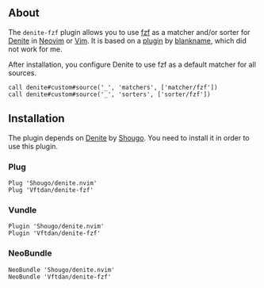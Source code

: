 About
-----

The `denite-fzf` plugin allows you to use [fzf](https://github.com/junegunn/fzf) as a matcher and/or sorter for [Denite](https://github.com/Shougo/denite.nvim) in [Neovim](https://neovim.io/) or [Vim](https://www.vim.org/).
It is based on a [plugin](https://github.com/blankname/denite_fzf_matcher) by [blankname](https://github.com/blankname), which did not work for me.

After installation, you configure Denite to use fzf as a default matcher for all sources.
```
call denite#custom#source('_', 'matchers', ['matcher/fzf'])
call denite#custom#source('_', 'sorters', ['sorter/fzf'])
```

Installation
------------

The plugin depends on [Denite](https://github.com/Shougo/denite.nvim) by [Shougo](https://github.com/Shougo).
You need to install it in order to use this plugin.

### Plug
```
Plug 'Shougo/denite.nvim'
Plug 'Vftdan/denite-fzf'
```
### Vundle
```
Plugin 'Shougo/denite.nvim'
Plugin 'Vftdan/denite-fzf'
```
### NeoBundle
```
NeoBundle 'Shougo/denite.nvim'
NeoBundle 'Vftdan/denite-fzf'
```

